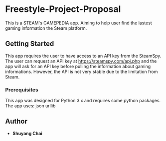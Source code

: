 # Freestyle-Project-Proposal

This is a STEAM's GAMEPEDIA app. Aiming to help user find the lastest gaming information the Steam platform.

## Getting Started

This app requires the user to have access to an API key from the SteamSpy. The user can request an API key at https://steamspy.com/api.php and the app will ask for an API key before pulling the information about gaming informations. However, the API is not very stable due to the limitation from Steam.

### Prerequisites

This app was designed for Python 3.x and requires some python packages.
The app uses:
json
urllib

## Author

* **Shuyang Chai** 
